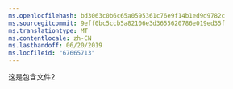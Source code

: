 ```yaml
---
ms.openlocfilehash: bd3063c0b6c65a0595361c76e9f14b1ed9d9782c
ms.sourcegitcommit: 9eff0bc5ccb5a82106e3d3655620786e019ed35f
ms.translationtype: MT
ms.contentlocale: zh-CN
ms.lasthandoff: 06/20/2019
ms.locfileid: "67665713"
---
```

这是包含文件2
